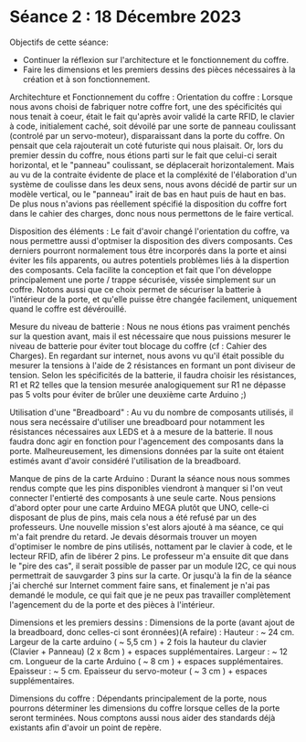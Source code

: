 # Séance 2 :  18 Décembre 2023

Objectifs de cette séance: 
- Continuer la réflexion sur l'architecture et le fonctionnement du coffre.
- Faire les dimensions et les premiers dessins des pièces nécessaires à la création et à son fonctionnement.

Architechture et Fonctionnement du coffre :
Orientation du coffre :
Lorsque nous avons choisi de fabriquer notre coffre fort, une des spécificités qui nous tenait à coeur, était le fait qu'après avoir validé la carte RFID, le clavier à code, initialement caché, soit dévoilé par une sorte de panneau coulissant (controlé par un servo-moteur), disparaissant dans la porte du coffre. On pensait que cela rajouterait un coté futuriste qui nous plaisait. Or, lors du premier dessin du coffre, nous étions parti sur le fait que celui-ci serait horizontal, et le "panneau" coulissant, se déplacerait horizontalement. Mais au vu de la contraite évidente de place et la compléxité de l'élaboration d'un système de coulisse dans les deux sens, nous avons décidé de partir sur un modèle vertical, ou le "panneau" irait de bas en haut puis de haut en bas. De plus nous n'avions pas réellement spécifié la disposition du coffre fort dans le cahier des charges, donc nous nous permettons de le faire vertical.

Disposition des éléments :
Le fait d'avoir changé l'orientation du coffre, va nous permettre aussi d'optmiser la disposition des divers composants. Ces derniers pourront normalement tous être incorporés dans la porte et ainsi éviter les fils apparents, ou autres potentiels problèmes liés à la dispertion des composants. Cela facilite la conception et fait que l'on développe principalement une porte / trappe sécurisée, vissée simplement sur un coffre. Notons aussi que ce choix permet de sécuriser la batterie à l'intérieur de la porte, et qu'elle puisse être changée facilement, uniquement quand le coffre est dévérouillé.

Mesure du niveau de batterie :
Nous ne nous étions pas vraiment penchés sur la question avant, mais il est nécessaire que nous puissions mesurer le niveau de batterie pour éviter tout blocage du coffre (cf : Cahier des Charges). En regardant sur internet, nous avons vu qu'il était possible du mesurer la tensions à l'aide de 2 résistances en formant un pont diviseur de tension. Selon les spécificités de la batterie, il faudra choisir les résistances, R1 et R2 telles que la tension mesurée analogiquement sur R1 ne dépasse pas 5 volts pour éviter de brûler une deuxième carte Arduino ;) 

Utilisation d'une "Breadboard" :
Au vu du nombre de composants utilisés, il nous sera necéssaire d'utiliser une breadboard pour notamment les résistances nécessaires aux LEDS et à a mesure de la batterie. Il nous faudra donc agir en fonction pour l'agencement des composants dans la porte. Malheureusement, les dimensions données par la suite ont étaient estimés avant d'avoir considéré l'utilisation de la breadboard.

Manque de pins de la carte Arduino :
Durant la séance nous nous sommes rendus compte que les pins disponibles viendront à manquer si l'on veut connecter l'entierté des composants à une seule carte. Nous pensions d'abord opter pour une carte Arduino MEGA plutôt que UNO, celle-ci disposant de plus de pins, mais cela nous a été refusé par un des professeurs. Une nouvelle mission s'est alors ajouté à ma séance, ce qui m'a fait prendre du retard. Je devais désormais trouver un moyen d'optimiser le nombre de pins utilisés, nottament par le clavier à code, et le lecteur RFID, afin de libérer 2 pins. Le professeur m'a ensuite dit que dans le "pire des cas", il serait possible de passer par un module I2C, ce qui nous permettrait de sauvgarder 3 pins sur la carte. Or jusqu'à la fin de la séance j'ai cherché sur Internet comment faire sans, et finalement je n'ai pas demandé le module, ce qui fait que je ne peux pas travailler complètement l'agencement du de la porte et des pièces à l'intérieur. 



Dimensions et les premiers dessins :
Dimensions de la porte (avant ajout de la breadboard, donc celles-ci sont éronnées)(A refaire) :
Hauteur : ~ 24 cm. Largeur de la carte arduino ( ~ 5,5 cm ) + 2 fois la hauteur du clavier (Clavier + Panneau) (2 x 8cm ) + espaces supplémentaires.
Largeur : ~ 12 cm. Longueur de la carte Arduino ( ~ 8 cm ) + espaces supplémentaires.
Epaisseur : ~ 5 cm. Epaisseur du servo-moteur ( ~ 3 cm ) + espaces supplémentaires.
 
Dimensions du coffre :
Dépendants principalement de la porte, nous pourrons déterminer les dimensions du coffre lorsque celles de la porte seront terminées.
Nous comptons aussi nous aider des standards déjà existants afin d'avoir un point de repère.



